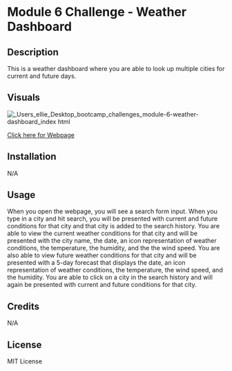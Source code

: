 # Module 6 Challenge - Weather Dashboard

## Description

This is a weather dashboard where you are able to look up multiple cities for current and future days. 

## Visuals

![_Users_ellie_Desktop_bootcamp_challenges_module-6-weather-dashboard_index html](https://user-images.githubusercontent.com/118075347/211913378-ae82278e-5be0-4708-8eda-616cbfdbc292.png)


[Click here for Webpage](https://elliehess.github.io/module-5-work-day-scheduler/)

## Installation

N/A

## Usage

When you open the webpage, you will see a search form input. When you type in a city and hit search, you will be presented with current and future conditions for that city and that city is added to the search history. You are able to view the current weather conditions for that city and will be presented with the city name, the date, an icon representation of weather conditions, the temperature, the humidity, and the the wind speed. You are also able to view future weather conditions for that city and will be presented with a 5-day forecast that displays the date, an icon representation of weather conditions, the temperature, the wind speed, and the humidity. You are able to click on a city in the search history and will again be presented with current and future conditions for that city.

## Credits

N/A

## License

MIT License
